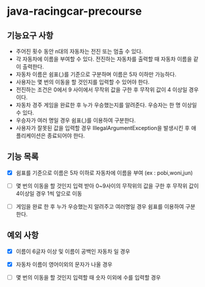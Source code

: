 # java-racingcar-precourse

## 기능요구 사항 ##


- 주어진 횟수 동안 n대의 자동차는 전진 또는 멈출 수 있다.
- 각 자동차에 이름을 부여할 수 있다. 전진하는 자동차를 출력할 때 자동차 이름을 같이 출력한다.
- 자동차 이름은 쉼표(,)를 기준으로 구분하며 이름은 5자 이하만 가능하다.
- 사용자는 몇 번의 이동을 할 것인지를 입력할 수 있어야 한다.
- 전진하는 조건은 0에서 9 사이에서 무작위 값을 구한 후 무작위 값이 4 이상일 경우이다.
- 자동차 경주 게임을 완료한 후 누가 우승했는지를 알려준다. 우승자는 한 명 이상일 수 있다.
- 우승자가 여러 명일 경우 쉼표(,)를 이용하여 구분한다.
- 사용자가 잘못된 값을 입력할 경우 IllegalArgumentException을 발생시킨 후 애플리케이션은 종료되어야 한다.

## 기능 목록 ##
-[x]  쉼표를 기준으로 이름은 5자 이하로 자동차에 이름을 부여 (ex : pobi,woni,jun)
-[ ] 몇 번의 이동을 할 것인지 입력 받아 0~9사이의 무작위의 값을 구한 후 무작위 값이 4이상일 경우 1씩 앞으로 이동
-[ ] 게임을 완료 한 후 누가 우승했는지 알려주고 여러명일 경우 쉼표를 이용하여 구분한다.


## 예외 사항 ##
-[x] 이름이 6글자 이상 및 이름이 공백인 자동차 일 경우
-[x] 자동차 이름이 영어이외의 문자가 나올 경우
-[ ] 몇 번의 이동을 할 것인지 입력할 때 숫자 이외에 수를 입력할 경우

